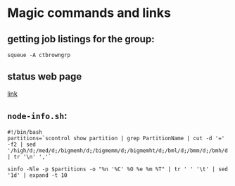# Magic commands and links

## getting job listings for the group:

`squeue -A ctbrowngrp`

## status web page

[link](http://stats.cse.ucdavis.edu/ganglia/?c=Agri&m=load_one&r=hour&s=descending&hc=4&mc=2)

## `node-info.sh`:
```
#!/bin/bash
partitions=`scontrol show partition | grep PartitionName | cut -d '=' -f2 | sed '/high/d;/med/d;/bigmemh/d;/bigmemm/d;/bigmemht/d;/bml/d;/bmm/d;/bmh/d' | tr '\n' ','`

sinfo -Nle -p $partitions -o "%n '%C' %O %e %m %T" | tr ' ' '\t' | sed '1d' | expand -t 10
```
